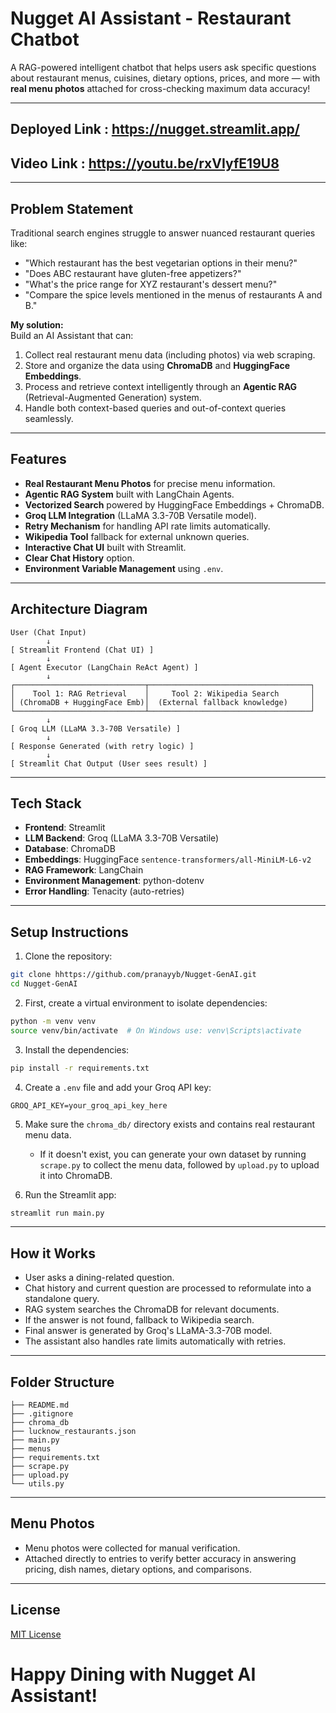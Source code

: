 # Nugget AI Assistant - Restaurant Chatbot

A RAG-powered intelligent chatbot that helps users ask specific questions about restaurant menus, cuisines, dietary options, prices, and more — with **real menu photos** attached for cross-checking maximum data accuracy!

---
## Deployed Link : https://nugget.streamlit.app/
## Video Link : https://youtu.be/rxVIyfE19U8
---


## Problem Statement

Traditional search engines struggle to answer nuanced restaurant queries like:

- "Which restaurant has the best vegetarian options in their menu?"
- "Does ABC restaurant have gluten-free appetizers?"
- "What's the price range for XYZ restaurant's dessert menu?"
- "Compare the spice levels mentioned in the menus of restaurants A and B."

**My solution:**  
Build an AI Assistant that can:

1. Collect real restaurant menu data (including photos) via web scraping.
2. Store and organize the data using **ChromaDB** and **HuggingFace Embeddings**.
3. Process and retrieve context intelligently through an **Agentic RAG** (Retrieval-Augmented Generation) system.
4. Handle both context-based queries and out-of-context queries seamlessly.

---

## Features

- **Real Restaurant Menu Photos** for precise menu information.
- **Agentic RAG System** built with LangChain Agents.
- **Vectorized Search** powered by HuggingFace Embeddings + ChromaDB.
- **Groq LLM Integration** (LLaMA 3.3-70B Versatile model).
- **Retry Mechanism** for handling API rate limits automatically.
- **Wikipedia Tool** fallback for external unknown queries.
- **Interactive Chat UI** built with Streamlit.
- **Clear Chat History** option.
- **Environment Variable Management** using `.env`.

---

## Architecture Diagram

```plaintext
User (Chat Input)
        ↓
[ Streamlit Frontend (Chat UI) ]
        ↓
[ Agent Executor (LangChain ReAct Agent) ]
        ↓
┌─────────────────────────────┬────────────────────────────────────┐
│    Tool 1: RAG Retrieval    │     Tool 2: Wikipedia Search       │
│ (ChromaDB + HuggingFace Emb)│  (External fallback knowledge)     │
└─────────────────────────────┴────────────────────────────────────┘
        ↓
[ Groq LLM (LLaMA 3.3-70B Versatile) ]
        ↓
[ Response Generated (with retry logic) ]
        ↓
[ Streamlit Chat Output (User sees result) ]
```

---

## Tech Stack

- **Frontend**: Streamlit
- **LLM Backend**: Groq (LLaMA 3.3-70B Versatile)
- **Database**: ChromaDB
- **Embeddings**: HuggingFace `sentence-transformers/all-MiniLM-L6-v2`
- **RAG Framework**: LangChain
- **Environment Management**: python-dotenv
- **Error Handling**: Tenacity (auto-retries)

---

## Setup Instructions

1. Clone the repository:

```bash
git clone hhttps://github.com/pranayyb/Nugget-GenAI.git
cd Nugget-GenAI
```

2. First, create a virtual environment to isolate dependencies:

```bash
python -m venv venv
source venv/bin/activate  # On Windows use: venv\Scripts\activate
```

3. Install the dependencies:

```bash
pip install -r requirements.txt
```

4. Create a `.env` file and add your Groq API key:

```env
GROQ_API_KEY=your_groq_api_key_here
```

5. Make sure the `chroma_db/` directory exists and contains real restaurant menu data.

   - If it doesn't exist, you can generate your own dataset by running `scrape.py` to collect the menu data, followed by `upload.py` to upload it into ChromaDB.

6. Run the Streamlit app:

```bash
streamlit run main.py
```

---

## How it Works

- User asks a dining-related question.
- Chat history and current question are processed to reformulate into a standalone query.
- RAG system searches the ChromaDB for relevant documents.
- If the answer is not found, fallback to Wikipedia search.
- Final answer is generated by Groq's LLaMA-3.3-70B model.
- The assistant also handles rate limits automatically with retries.

---

## Folder Structure

```
├── README.md
├── .gitignore
├── chroma_db
├── lucknow_restaurants.json
├── main.py
├── menus
├── requirements.txt
├── scrape.py
├── upload.py
└── utils.py
```

---

## Menu Photos

- Menu photos were collected for manual verification.
- Attached directly to entries to verify better accuracy in answering pricing, dish names, dietary options, and comparisons.

---

## License

[MIT License](LICENSE)

# Happy Dining with Nugget AI Assistant!
